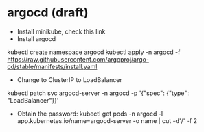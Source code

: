 # argocd (draft)

- Install minikube, check this link
- Install argocd

kubectl create namespace argocd
kubectl apply -n argocd -f https://raw.githubusercontent.com/argoproj/argo-cd/stable/manifests/install.yaml


- Change to ClusterIP to LoadBalancer

kubectl patch svc argocd-server -n argocd -p '{"spec": {"type": "LoadBalancer"}}'


- Obtain the password:
kubectl get pods -n argocd -l app.kubernetes.io/name=argocd-server -o name | cut -d'/' -f 2
